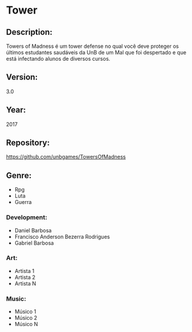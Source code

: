 # Tower

## Description:
   Towers of Madness é um tower defense no qual você deve proteger os últimos estudantes saudáveis da UnB de um Mal que foi despertado e que está infectando alunos de diversos cursos.

## Version:
   3.0

## Year:
   2017

## Repository:
   https://github.com/unbgames/TowersOfMadness

## Genre:
   - Rpg
   - Luta
   - Guerra
   
### Development:
   - Daniel Barbosa
   - Francisco Anderson Bezerra Rodrigues
   - Gabriel Barbosa

### Art:
   - Artista 1
   - Artista 2
   - Artista N

### Music:
   - Músico 1
   - Músico 2
   - Músico N
